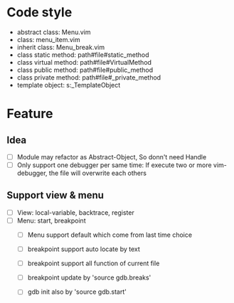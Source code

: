 # Code style
- abstract class: Menu.vim
- class: menu_item.vim
- inherit class: Menu_break.vim
- class static method: path#file#static_method
- class virtual method: path#file#VirtualMethod
- class public method: path#file#public_method
- class private method: path#file#_private_method
- template object: s:_TemplateObject

# Feature

## Idea
  - [ ] Module may refactor as Abstract-Object, So donn't need Handle
  - [ ] Only support one debugger per same time: If execute two or more vim-debugger, the file will overwrite each others

## Support view & menu

  - [ ] View: local-variable, backtrace, register
  - [ ] Menu: start, breakpoint
    - [ ] Menu support default which come from last time choice
    - [ ] breakpoint support auto locate by text
    - [ ] breakpoint support all function of current file
    - [ ] breakpoint update by 'source gdb.breaks'
    - [ ] gdb init also by 'source gdb.start'

